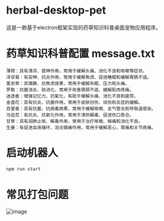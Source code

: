 # herbal-desktop-pet
这是一款基于electron框架实现的药草知识科普桌面宠物应用程序。


# 药草知识科普配置 message.txt
```
薄荷：具有清凉、提神作用，常用于缓解头痛、消化不良和咳嗽等症状。
洋甘菊：有安神、抗炎作用，常用于缓解焦虑、促进睡眠和缓解胃肠不适。
薰衣草：具镇静、抗焦虑效果，常用于缓解失眠、压力和头痛。
罗勒：抗菌消炎、助消化，常用于改善胃肠不适、缓解肌肉疼痛。
迷迭香：增强记忆力、抗氧化，有助于缓解头痛、消化不良和疲劳。
金盏花：具有抗炎、抗菌作用，常用于皮肤创伤、烧伤和炎症的缓解。
百里香：具有抗菌、抗病毒效果，常用于缓解咳嗽、支气管炎和呼吸道感染。
马齿苋：有抗炎、抗氧化作用，常用于清热解毒、促进伤口愈合。
甘草：具有润肺止咳、解毒作用，常用于治疗咳嗽、喉痛和消化不良。
生姜：有促进血液循环、消炎镇痛作用，常用于缓解恶心、胃痛和关节疼痛。
```

# 启动机器人
```bash
npm run start
```

# 常见打包问题

![image](https://github.com/user-attachments/assets/540b6a5f-2050-4771-95e2-90b0c452c77b)

